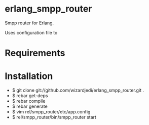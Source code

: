 erlang_smpp_router
==================

Smpp router for Erlang.

Uses configuration file to 

Requirements
============



Installation
============

 * $ git clone git://github.com/wizardjedi/erlang_smpp_router.git .
 * $ rebar get-deps
 * $ rebar compile
 * $ rebar generate
 * $ vim rel/smpp_router/etc/app.config
 * $ rel/smpp_router/bin/smpp_router start

